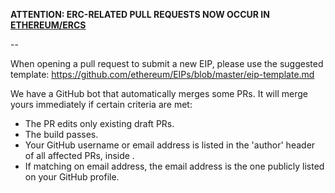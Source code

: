 **ATTENTION: ERC-RELATED PULL REQUESTS NOW OCCUR IN [ETHEREUM/ERCS](https://github.com/ethereum/ercs)**

--

When opening a pull request to submit a new EIP, please use the suggested template: https://github.com/ethereum/EIPs/blob/master/eip-template.md

We have a GitHub bot that automatically merges some PRs. It will merge yours immediately if certain criteria are met:

 - The PR edits only existing draft PRs.
 - The build passes.
 - Your GitHub username or email address is listed in the 'author' header of all affected PRs, inside <triangular brackets>.
 - If matching on email address, the email address is the one publicly listed on your GitHub profile.

